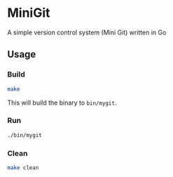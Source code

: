 # MiniGit
A simple version control system (Mini Git) written in Go

## Usage
### Build

```bash
make
```

This will build the binary to `bin/mygit`.

### Run

```bash
./bin/mygit
```

### Clean

```bash
make clean
```